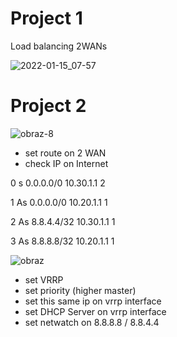 # Project 1
Load balancing 2WANs



![2022-01-15_07-57](https://user-images.githubusercontent.com/75216446/149612683-20994a83-6436-4099-a642-6f5b88041af6.png)


# Project 2

![obraz-8](https://user-images.githubusercontent.com/75216446/165448404-dedcd3b2-7fd6-40e2-9f33-8f44758c8bc8.png)


- set route on 2 WAN
- check IP on Internet

0   s 0.0.0.0/0       10.30.1.1         2

1  As 0.0.0.0/0       10.20.1.1         1

2  As 8.8.4.4/32      10.30.1.1         1

3  As 8.8.8.8/32      10.20.1.1         1

![obraz](https://user-images.githubusercontent.com/75216446/165448765-6017a0cc-e1a2-41f6-b516-4adf5fc99e83.png)

- set VRRP
- set priority (higher master)
- set this same ip on vrrp interface
- set DHCP Server on vrrp interface
- set netwatch on 8.8.8.8 / 8.8.4.4
